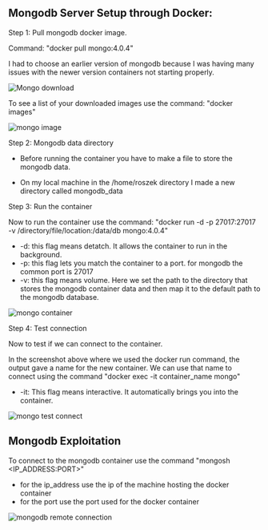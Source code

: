 ## Mongodb Server Setup through Docker:

  Step 1: Pull mongodb docker image.

  Command: "docker pull mongo:4.0.4"

  I had to choose an earlier version of mongodb because I was having many issues with the newer version containers not starting properly. 
    
![Mongo download](https://github.com/user-attachments/assets/12cac7b8-5267-4d18-bc9a-f82b4c4e7973)

  To see a list of your downloaded images use the command: "docker images"

![mongo image](https://github.com/user-attachments/assets/2942481c-0ea6-47fa-9da2-2e20173c94e6)

Step 2: Mongodb data directory 

 - Before running the container you have to make a file to store the mongodb data. 

 - On my local machine in the /home/roszek directory I made a new directory called mongodb_data

Step 3: Run the container

  Now to run the container use the command: "docker run -d -p 27017:27017 -v /directory/file/location:/data/db mongo:4.0.4"

  - -d: this flag means detatch. It allows the container to run in the background.
  - -p: this flag lets you match the container to a port. for mongodb the common port is 27017
  - -v: this flag means volume. Here we set the path to the directory that stores the mongodb container data and then map it to the default path to the mongodb database.

![mongo container ](https://github.com/user-attachments/assets/a1226e09-96e7-407f-82b2-d02136201eb9)

Step 4: Test connection

Now to test if we can connect to the container. 

In the screenshot above where we used the docker run command, the output gave a name for the new container. We can use that name to connect using the command "docker exec -it container_name mongo"

- -it: This flag means interactive. It automatically brings you into the container. 

![mongo test connect](https://github.com/user-attachments/assets/4c3ebe34-456b-4565-9a3e-8d4f74addbcb)

## Mongodb Exploitation

  To connect to the mongodb container use the command "mongosh <IP_ADDRESS:PORT>"  

  - for the ip_address use the ip of the machine hosting the docker container
  - for the port use the port used for the docker container  
  
  ![mongodb remote connection](https://github.com/user-attachments/assets/0b69cc7e-2b98-4c43-a6d0-1b25df346a0f)
